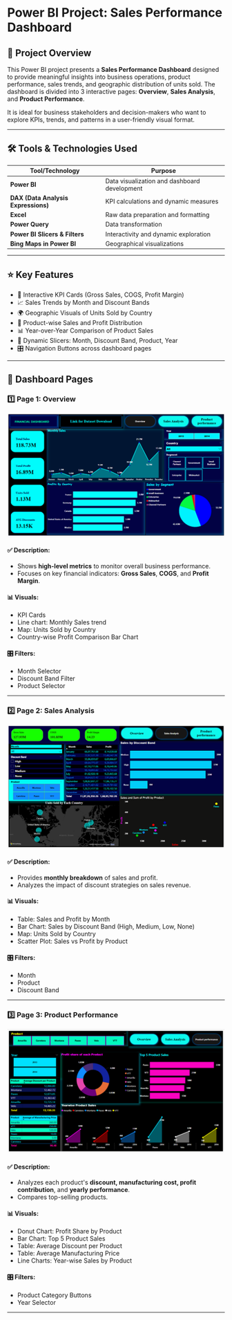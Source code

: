 # Power BI Project: Sales Performance Dashboard

## 🧾 Project Overview

This Power BI project presents a **Sales Performance Dashboard** designed to provide meaningful insights into business operations, product performance, sales trends, and geographic distribution of units sold. The dashboard is divided into 3 interactive pages: **Overview**, **Sales Analysis**, and **Product Performance**.

It is ideal for business stakeholders and decision-makers who want to explore KPIs, trends, and patterns in a user-friendly visual format.

---

## 🛠️ Tools & Technologies Used

| Tool/Technology      | Purpose                                      |
|----------------------|----------------------------------------------|
| **Power BI**          | Data visualization and dashboard development |
| **DAX (Data Analysis Expressions)** | KPI calculations and dynamic measures       |
| **Excel**             | Raw data preparation and formatting          |
| **Power Query**       | Data transformation                          |
| **Power BI Slicers & Filters** | Interactivity and dynamic exploration         |
| **Bing Maps in Power BI** | Geographical visualizations                 |

---

## ⭐ Key Features

- 📌 Interactive KPI Cards (Gross Sales, COGS, Profit Margin)
- 📈 Sales Trends by Month and Discount Bands
- 🌍 Geographic Visuals of Units Sold by Country
- 🎯 Product-wise Sales and Profit Distribution
- 📊 Year-over-Year Comparison of Product Sales
- 🧠 Dynamic Slicers: Month, Discount Band, Product, Year
- 🎛️ Navigation Buttons across dashboard pages

---

## 📘 Dashboard Pages

### 1️⃣ Page 1: Overview

![Overview Page](https://github.com/Rajkumar-dataanalyst/PowerBi_Dashboard-Visuals/blob/main/dashboard_overview.png?raw=true)

#### ✅ Description:
- Shows **high-level metrics** to monitor overall business performance.
- Focuses on key financial indicators: **Gross Sales**, **COGS**, and **Profit Margin**.

#### 📊 Visuals:
- KPI Cards
- Line chart: Monthly Sales trend
- Map: Units Sold by Country
- Country-wise Profit Comparison Bar Chart

#### 🎛️ Filters:
- Month Selector
- Discount Band Filter
- Product Selector

---

### 2️⃣ Page 2: Sales Analysis

![Sales Analysis Page](https://github.com/Rajkumar-dataanalyst/PowerBi_Dashboard-Visuals/blob/main/dashboard_sales_analysis.png?raw=true)

#### ✅ Description:
- Provides **monthly breakdown** of sales and profit.
- Analyzes the impact of discount strategies on sales revenue.

#### 📊 Visuals:
- Table: Sales and Profit by Month
- Bar Chart: Sales by Discount Band (High, Medium, Low, None)
- Map: Units Sold by Country
- Scatter Plot: Sales vs Profit by Product

#### 🎛️ Filters:
- Month
- Product
- Discount Band

---

### 3️⃣ Page 3: Product Performance

![Product Performance Page](https://github.com/Rajkumar-dataanalyst/PowerBi_Dashboard-Visuals/blob/main/dashboard_product_performance.png?raw=true)

#### ✅ Description:
- Analyzes each product's **discount, manufacturing cost, profit contribution**, and **yearly performance**.
- Compares top-selling products.

#### 📊 Visuals:
- Donut Chart: Profit Share by Product
- Bar Chart: Top 5 Product Sales
- Table: Average Discount per Product
- Table: Average Manufacturing Price
- Line Charts: Year-wise Sales by Product

#### 🎛️ Filters:
- Product Category Buttons
- Year Selector

---
